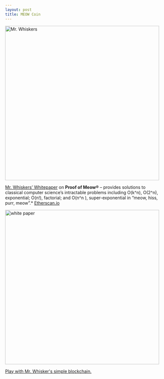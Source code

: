 ```yaml
---
layout: post
title: MEOW Coin
---
```


<img src="{{ site.baseurl }}/images/meow.png" alt="Mr. Whiskers" style="width: 500px;"/>

[Mr. Whiskers’ Whitepaper](https://github.com/compuglobalhypermegacorp) on **Proof of Meow®** – provides solutions to classical computer science’s intractable problems including O(k^n), O(2^n), exponential; O(n!), factorial; and O(n^n ), super-exponential in “meow, hiss, purr, meow”.* [Etherscan.io](https://etherscan.io/token/0x4ed4DDd7981e347b673f697DC821965A3EB64b9c)

<img src="{{ site.baseurl }}/images/whitepaper001.jpg" alt="white paper" style="width: 500px;"/>

[Play with Mr. Whisker's simple blockchain.](https://github.com/pleasemarkdarkly/simpleblockchain)
